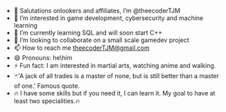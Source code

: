 - 👋 Salutations onlookers and affiliates, I’m @theecoderTJM
- 👀 I’m interested in game development, cybersecurity and machine learning
- 🌱 I’m currently learning SQL and will soon start C++
- 💞️ I’m looking to collaborate on a small scale gamedev project
- 📫 How to reach me theecoderTJM@gmail.com
- 😄 Pronouns: he\him
- ⚡ Fun fact: I am interested in martial arts, watching anime and walking.
- 🃏'A jack of all trades is a master of none, but is still better than a master of one.' Famous quote.
- 🔥 I have some skills but if you need it, I can learn it. My goal to have at least two specialities.🔥

<!---
theecoderTJM/theecoderTJM is a ✨ special ✨ repository because its `README.md` (this file) appears on your GitHub profile.
You can click the Preview link to take a look at your changes.
--->
